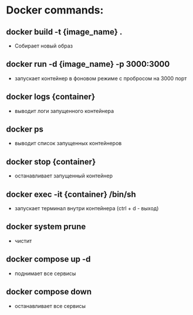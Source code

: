 # Docker commands:

## docker build -t {image_name} .

- Собирает новый образ

## docker run -d {image_name} -p 3000:3000

- запускает контейнер в фоновом режиме c пробросом на 3000 порт

## docker logs {container}

- выводит логи запущенного контейнера

## docker ps

- выводит список запущенных контейнеров

## docker stop {container}

- останавливает запущенный контейнер

## docker exec -it {container} /bin/sh

- запускает терминал внутри контейнера (ctrl + d - выход)

## docker system prune

- чистит

## docker compose up -d

- поднимает все сервисы

## docker compose down

- останавливает все сервисы
